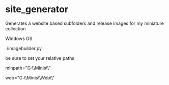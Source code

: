 # site_generator
Generates a website based subfolders and release images for my miniature collection 

Windows OS

./imagebuilder.py

be sure to set your relative paths 

minpath="G:\\\Minis\\\\"

web="G:\\\Minis\\\Web\\\\"
